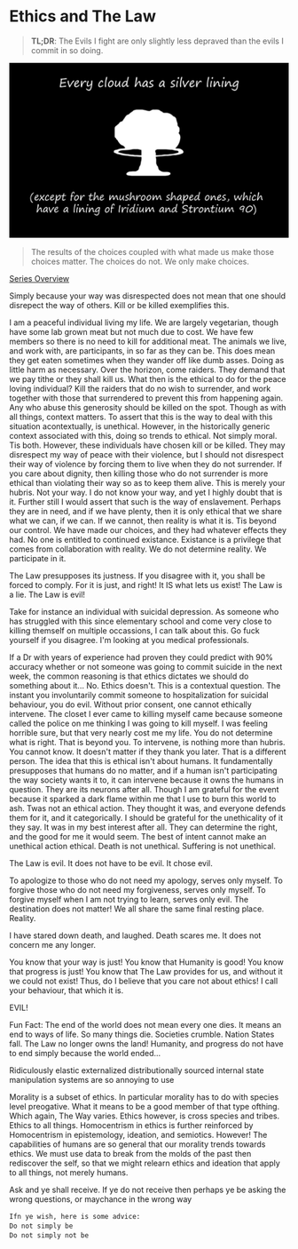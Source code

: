 # Ethics and The Law

> **TL;DR**: The Evils I fight are only slightly less depraved than the evils I commit in so doing.

![ethics_and_the_law_banner](/docs/catch_22/images/ethics_and_the_law_banner.jpg)
> The results of the choices coupled with what made us make those choices matter. The choices do not. We only make choices.

[Series Overview](https://medium.com/@bankoga/catch-22-overview-of-an-anthological-pedestal-66458dfb5c1d)

Simply because your way was disrespected does not mean that one should disrepect the way of others. Kill or be killed exemplifies this.

I am a peaceful individual living my life. We are largely vegetarian, though have some lab grown meat but not much due to cost. We have few members so there is no need to kill for additional meat. The animals we live, and work with, are participants, in so far as they can be. This does mean they get eaten sometimes when they wander off like dumb asses. Doing as little harm as necessary.
Over the horizon, come raiders. They demand that we pay tithe or they shall kill us. What then is the ethical to do for the peace loving individual?
Kill the raiders that do no wish to surrender, and work together with those that surrendered to prevent this from happening again. Any who abuse this generosity should be killed on the spot. Though as with all things, context matters. To assert that this is the way to deal with this situation acontextually, is unethical. However, in the historically generic context associated with this, doing so trends to ethical. Not simply moral. Tis both.
However, these individuals have chosen kill or be killed. They may disrespect my way of peace with their violence, but I should not disrespect their way of violence by forcing them to live when they do not surrender. If you care about dignity, then killing those who do not surrender is more ethical than violating their way so as to keep them alive. This is merely your hubris. Not your way. I do not know your way, and yet I highly doubt that is it. Further still I would assert that such is the way of enslavement.
Perhaps they are in need, and if we have plenty, then it is only ethical that we share what we can, if we can. If we cannot, then reality is what it is. Tis beyond our control. We have made our choices, and they had whatever effects they had. No one is entitled to continued existance. Existance is a privilege that comes from collaboration with reality. We do not determine reality. We participate in it.

The Law presupposes its justness. If you disagree with it, you shall be forced to comply. For it is just, and right! It IS what lets us exist! The Law is a lie. The Law is evil!

Take for instance an individual with suicidal depression. As someone who has struggled with this since elementary school and come very close to killing themself on multiple occassions, I can talk about this. Go fuck yourself if you disagree. I'm looking at you medical professionals.

If a Dr with years of experience had proven they could predict with 90% accuracy whether or not someone was going to commit suicide in the next week, the common reasoning is that ethics dictates we should do something about it...
No. Ethics doesn't. This is a contextual question. The instant you involuntarily commit someone to hospitalization for suicidal behaviour, you do evil. Without prior consent, one cannot ethically intervene. The closet I ever came to killing myself came because someone called the police on me thinking I was going to kill myself. I was feeling horrible sure, but that very nearly cost me my life. You do not determine what is right. That is beyond you. To intervene, is nothing more than hubris. You cannot know. It doesn't matter if they thank you later. That is a different person. The idea that this is ethical isn't about humans. It fundamentally presupposes that humans do no matter, and if a human isn't participating the way society wants it to, it can intervene because it owns the humans in question. They are its neurons after all.
Though I am grateful for the event because it sparked a dark flame within me that I use to burn this world to ash. Twas not an ethical action. They thought it was, and everyone defends them for it, and it categorically. I should be grateful for the unethicality of it they say. It was in my best interest after all. They can determine the right, and the good for me it would seem. The best of intent cannot make an unethical action ethical. Death is not unethical. Suffering is not unethical.

The Law is evil. It does not have to be evil. It chose evil.

To apologize to those who do not need my apology, serves only myself.
To forgive those who do not need my forgiveness, serves only myself.
To forgive myself when I am not trying to learn, serves only evil.
The destination does not matter! We all share the same final resting place. Reality.

I have stared down death, and laughed. Death scares me. It does not concern me any longer.

You know that your way is just! You know that Humanity is good! You know that progress is just! You know that The Law provides for us, and without it we could not exist! Thus, do I believe that you care not about ethics! I call your behaviour, that which it is.

EVIL!

Fun Fact: The end of the world does not mean every one dies. It means an end to ways of life. So many things die. Societies crumble. Nation States fall. The Law no longer owns the land! Humanity, and progress do not have to end simply because the world ended...

Ridiculously elastic externalized distributionally sourced internal state manipulation systems are so annoying to use

Morality is a subset of ethics. In particular morality has to do with species level preogative. What it means to be a good member of that type ofthing. Which again, The Way varies. Ethics however, is cross species and tribes. Ethics to all things. Homocentrism in ethics is further reinforced by Homocentrism in epistemology, ideation, and semiotics.
However! The capabilities of humans are so general that our morality trends towards ethics. We must use data to break from the molds of the past then rediscover the self, so that we might relearn ethics and ideation that apply to all things, not merely humans.

Ask and ye shall receive. If ye do not receive then perhaps ye be asking the wrong questions, or maychance in the wrong way

```md
Ifn ye wish, here is some advice:
Do not simply be
Do not simply not be
```